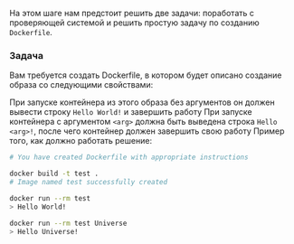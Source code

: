На этом шаге нам предстоит решить две задачи: поработать 
с проверяющей системой и решить простую задачу по cозданию `Dockerfile`.

### Задача

Вам требуется создать Dockerfile, в котором будет 
описано создание образа со следующими свойствами:

При запуске контейнера из этого образа без аргументов 
он должен вывести строку `Hello World!` и завершить работу 
При запуске контейнера с аргументом `<arg>` должна быть 
выведена строка `Hello <arg>!`, после чего контейнер должен завершить свою работу
Пример того, как должно работать решение:

```bash
# You have created Dockerfile with appropriate instructions

docker build -t test .
# Image named test successfully created

docker run --rm test
> Hello World!

docker run --rm test Universe
> Hello Universe!
```
